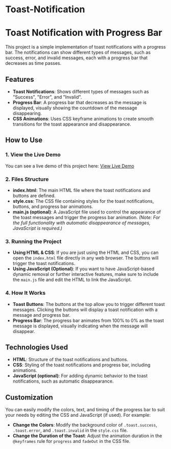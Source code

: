# Toast-Notification
# Toast Notification with Progress Bar

This project is a simple implementation of toast notifications with a progress bar. The notifications can show different types of messages, such as success, error, and invalid messages, each with a progress bar that decreases as time passes.

## Features
- **Toast Notifications**: Shows different types of messages such as "Success", "Error", and "Invalid".
- **Progress Bar**: A progress bar that decreases as the message is displayed, visually showing the countdown of the message disappearing.
- **CSS Animations**: Uses CSS keyframe animations to create smooth transitions for the toast appearance and disappearance.

## How to Use

### 1. View the Live Demo
You can see a live demo of this project here: [View Live Demo](https://yahyanawabi.github.io/Toast-Notification/)

### 2. Files Structure
- **index.html**: The main HTML file where the toast notifications and buttons are defined.
- **style.css**: The CSS file containing styles for the toast notifications, buttons, and progress bar animations.
- **main.js (optional)**: A JavaScript file used to control the appearance of the toast messages and trigger the progress bar animation. *(Note: For the full functionality with automatic disappearance of messages, JavaScript is required.)*

### 3. Running the Project
- **Using HTML & CSS**: If you are just using the HTML and CSS, you can open the `index.html` file directly in any web browser. The buttons will trigger the toast notifications.
- **Using JavaScript (Optional)**: If you want to have JavaScript-based dynamic removal or further interactive features, make sure to include the `main.js` file and edit the HTML to link the JavaScript.

### 4. How It Works
- **Toast Buttons**: The buttons at the top allow you to trigger different toast messages. Clicking the buttons will display a toast notification with a message and progress bar.
- **Progress Bar**: The progress bar animates from 100% to 0% as the toast message is displayed, visually indicating when the message will disappear.

## Technologies Used
- **HTML**: Structure of the toast notifications and buttons.
- **CSS**: Styling of the toast notifications and progress bar, including animations.
- **JavaScript (optional)**: For adding dynamic behavior to the toast notifications, such as automatic disappearance.

## Customization
You can easily modify the colors, text, and timing of the progress bar to suit your needs by editing the CSS and JavaScript (if used). For example:
- **Change the Colors**: Modify the background color of `.toast.success`, `.toast.error`, and `.toast.invalid` in the `style.css` file.
- **Change the Duration of the Toast**: Adjust the animation duration in the `@keyframes` rule for `progress` and `fadeOut` in the CSS file.


